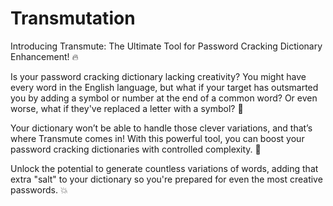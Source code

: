 # Transmutation

Introducing Transmute: The Ultimate Tool for Password Cracking Dictionary Enhancement! 🔥

Is your password cracking dictionary lacking creativity? You might have every word in the English language, but what if your target has outsmarted you by adding a symbol or number at the end of a common word? Or even worse, what if they've replaced a letter with a symbol? 🧐

Your dictionary won’t be able to handle those clever variations, and that’s where Transmute comes in! With this powerful tool, you can boost your password cracking dictionaries with controlled complexity. 🎯

Unlock the potential to generate countless variations of words, adding that extra "salt" to your dictionary so you're prepared for even the most creative passwords. 💥

